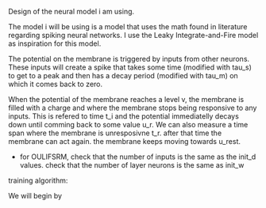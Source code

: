 Design of the neural model i am using.

The model i will be using is a model that uses the math found in
literature regarding spiking neural networks. I use the Leaky 
Integrate-and-Fire model as inspiration for this model. 

The potential on the membrane is triggered by inputs from other neurons. 
These inputs will create a spike that takes some time (modified with tau_s) to get to a peak and then has a decay period (modified with tau_m) on which it comes back to zero.

When the potential of the membrane reaches a level v, the membrane is filled with a charge and where the membrane stops being responsive to any inputs. This is refered to time t_i and the potential immediatelly decays down until comming back to some value u_r. We can also measure a time span where the membrane is unresposivne t_r. after that time the membrane can act again. the membrane keeps moving towards u_rest.

* for OULIFSRM, check that the number of inputs is the same as the init_d values. check that the number of layer neurons is the same as init_w


training algorithm:

We will begin by